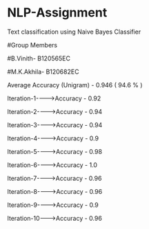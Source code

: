 # NLP-Assignment
Text classification using Naive Bayes Classifier


#Group Members

#B.Vinith- B120565EC 

#M.K.Akhila- B120682EC



Average Accuracy (Unigram) - 0.946 ( 94.6 % ) 

Iteration-1---->Accuracy - 0.92

Iteration-2---->Accuracy - 0.94

Iteration-3---->Accuracy - 0.94

Iteration-4---->Accuracy - 0.9

Iteration-5---->Accuracy - 0.98

Iteration-6---->Accuracy - 1.0

Iteration-7---->Accuracy - 0.96

Iteration-8---->Accuracy - 0.96

Iteration-9---->Accuracy - 0.9

Iteration-10--->Accuracy - 0.96
